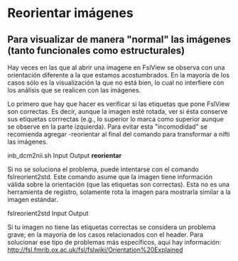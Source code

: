 Reorientar imágenes
===================

## Para visualizar de manera "normal" las imágenes (tanto funcionales como estructurales) 

Hay veces en las que al abrir una imagene en FslView se observa con una orientación diferente a la que estamos acostumbrados. En la mayoría de los casos sólo es la visualización la que no está bien, lo cual no interfiere con los análisis que se realicen con las imágenes. 

Lo primero que hay que hacer es verificar si las etiquetas que pone FslView son correctas. Es decir, aunque la imagen esté rotada, ver si ésta conserve sus etiquetas corrrectas (e.g., lo superior lo marca como superior aunque se observe en la parte izquierda). Para evitar esta "incomodidad" se recomienda agregar -reorientar al final del comando para transformar a nifti las imágenes.

inb_dcm2nii.sh Input Output **reorientar**

Si no se soluciona el problema, puede intentarse con el comando fslreorient2std. Este comando asume que la imagen tiene información válida sobre la orientación (que las etiquetas son correctas). Esta no es una herramienta de registro, solamente rota la imagen para mostrarla similar a la imagen estándar.

fslreorient2std Input Output 

Si tu imagen no tiene las etiquetas correctas se considera un problema grave; en la mayoría de los casos relacionados con el header. Para solucionar ese tipo de problemas más específicos, aquí hay información: http://fsl.fmrib.ox.ac.uk/fsl/fslwiki/Orientation%20Explained
